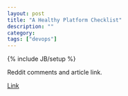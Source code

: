 ```yaml
---
layout: post
title: "A Healthy Platform Checklist"
description: ""
category: 
tags: ["devops"]
---
```

{% include JB/setup %}

Reddit comments and article link.

[Link](https://www.reddit.com/r/devops/comments/2hjgzh/a_healthy_platform_checklist/)